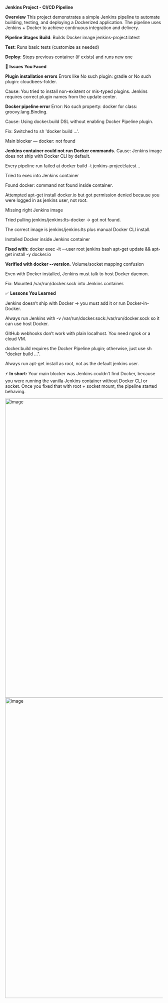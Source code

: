 **Jenkins Project - CI/CD Pipeline**

**Overview**
This project demonstrates a simple Jenkins pipeline to automate building, testing, and deploying a Dockerized application. The pipeline uses Jenkins + Docker to achieve continuous integration and delivery.

**Pipeline Stages**
**Build**: Builds Docker image jenkins-project:latest

**Test**: Runs basic tests (customize as needed)

**Deploy**: Stops previous container (if exists) and runs new one


🔑 **Issues You Faced**

**Plugin installation errors**
Errors like No such plugin: gradle or No such plugin: cloudbees-folder.

Cause: You tried to install non-existent or mis-typed plugins. Jenkins requires correct plugin names from the update center.

**Docker pipeline error**
Error: No such property: docker for class: groovy.lang.Binding.

Cause: Using docker.build DSL without enabling Docker Pipeline plugin.

Fix: Switched to sh 'docker build …'.

Main blocker — docker: not found

**Jenkins container could not run Docker commands.**
Cause: Jenkins image does not ship with Docker CLI by default.

Every pipeline run failed at docker build -t jenkins-project:latest ..

Tried to exec into Jenkins container

Found docker: command not found inside container.

Attempted apt-get install docker.io but got permission denied because you were logged in as jenkins user, not root.

Missing right Jenkins image

Tried pulling jenkins/jenkins:lts-docker → got not found.

The correct image is jenkins/jenkins:lts plus manual Docker CLI install.

Installed Docker inside Jenkins container

**Fixed with:**
docker exec -it --user root jenkins bash
apt-get update && apt-get install -y docker.io


**Verified with docker --version.**
Volume/socket mapping confusion

Even with Docker installed, Jenkins must talk to host Docker daemon.

Fix: Mounted /var/run/docker.sock into Jenkins container.

✅ **Lessons You Learned**

Jenkins doesn’t ship with Docker → you must add it or run Docker-in-Docker.

Always run Jenkins with -v /var/run/docker.sock:/var/run/docker.sock so it can use host Docker.

GitHub webhooks don’t work with plain localhost. You need ngrok or a cloud VM.

docker.build requires the Docker Pipeline plugin; otherwise, just use sh "docker build …".

Always run apt-get install as root, not as the default jenkins user.

⚡ **In short:**
Your main blocker was Jenkins couldn’t find Docker, because you were running the vanilla Jenkins container without Docker CLI or socket. Once you fixed that with root + socket mount, the pipeline started behaving.


<img width="1902" height="953" alt="image" src="https://github.com/user-attachments/assets/3b25fbfd-3d26-44e6-84c5-6f8800a02802" />


<img width="1906" height="957" alt="image" src="https://github.com/user-attachments/assets/73384449-1065-439c-84c7-87f5cfd72cb2" />

